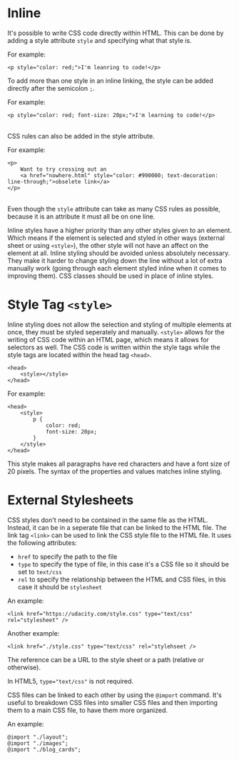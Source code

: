 # Inline

It's possible to write CSS code directly within HTML. This can be done by adding a style attribute `style` and specifying what that style is. 

For example:

`<p style="color: red;">I'm leanring to code!</p>`

To add more than one style in an inline linking, the style can be added directly after the semicolon `;`.

For example:

`<p style="color: red; font-size: 20px;">I'm learning to code!</p>`

\
CSS rules can also be added in the style attribute.

For example:
```
<p>
    Want to try crossing out an 
    <a href="nowhere.html" style="color: #990000; text-decoration: line-through;">obselete link</a>
</p>
```

\
Even though the `style` attribute can take as many CSS rules as possible, because it is an attribute it must all be on one line.

Inline styles have a higher priority than any other styles given to an element. Which means if the element is selected and styled in other ways (external sheet or using `<style>`), the other style will not have an affect on the element at all. Inline styling should be avoided unless absolutely necessary. They make it harder to change styling down the line without a lot of extra manually work (going through each element styled inline when it comes to improving them). CSS classes should be used in place of inline styles.

# Style Tag `<style>`

Inline styling does not allow the selection and styling of multiple elements at once, they must be styled seperately and manually. `<style>` allows for the writing of CSS code within an HTML page, which means it allows for selectors as well. The CSS code is written within the style tags while the style tags are located within the head tag `<head>`.

```
<head>
    <style></style>
</head>
```

For example:

```
<head>
    <style>
        p {
            color: red;
            font-size: 20px;
        }
    </style>
</head>
```

This style makes all paragraphs have red characters and have a font size of 20 pixels. The syntax of the properties and values matches inline styling.

# External Stylesheets

CSS styles don't need to be contained in the same file as the HTML. Instead, it can be in a seperate file that can be linked to the HTML file. The link tag `<link>` can be used to link the CSS style file to the HTML file. It uses the following attributes:

* `href` to specify the path to the file
* `type` to specify the type of file, in this case it's a CSS file so it should be set to `text/css`
* `rel` to specify the relationship between the HTML and CSS files, in this case it should be `stylesheet`

An example:

```
<link href="https://udacity.com/style.css" type="text/css" rel="stylesheet" />
```

Another example:

```
<link href="./style.css" type="text/css" rel="stylehseet />
```

The reference can be a URL to the style sheet or a path (relative or otherwise).

In HTML5, `type="text/css"` is not required.

CSS files can be linked to each other by using the `@import` command. It's useful to breakdown CSS files into smaller CSS files and then importing them to a main CSS file, to have them more organized.

An example:

```
@import "./layout";
@import "./images";
@import "./blog_cards";